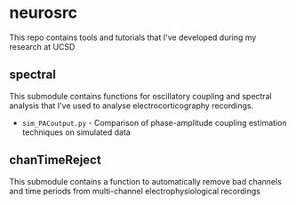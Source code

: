 # neurosrc

This repo contains tools and tutorials that I've developed during my research at UCSD

## spectral

This submodule contains functions for oscillatory coupling and spectral analysis
that I've used to analyse electrocorticography recordings.

* `sim_PACoutput.py` - Comparison of phase-amplitude coupling estimation techniques on simulated data

## chanTimeReject

This submodule contains a function to automatically remove bad channels and time periods
from multi-channel electrophysiological recordings